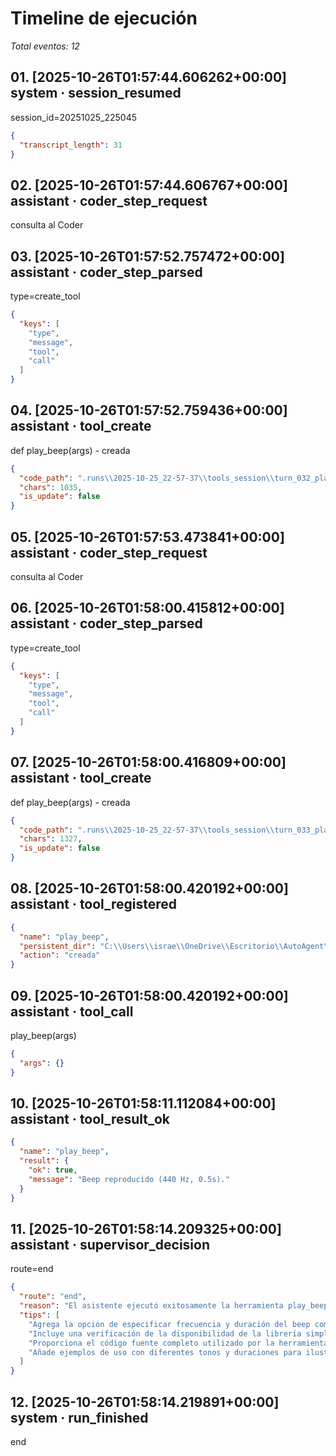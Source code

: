 # Timeline de ejecución

_Total eventos: 12_

## 01. [2025-10-26T01:57:44.606262+00:00] system · session_resumed

session_id=20251025_225045

```json
{
  "transcript_length": 31
}
```

## 02. [2025-10-26T01:57:44.606767+00:00] assistant · coder_step_request

consulta al Coder

## 03. [2025-10-26T01:57:52.757472+00:00] assistant · coder_step_parsed

type=create_tool

```json
{
  "keys": [
    "type",
    "message",
    "tool",
    "call"
  ]
}
```

## 04. [2025-10-26T01:57:52.759436+00:00] assistant · tool_create

def play_beep(args) - creada

```json
{
  "code_path": ".runs\\2025-10-25_22-57-37\\tools_session\\turn_032_play_beep.py",
  "chars": 1035,
  "is_update": false
}
```

## 05. [2025-10-26T01:57:53.473841+00:00] assistant · coder_step_request

consulta al Coder

## 06. [2025-10-26T01:58:00.415812+00:00] assistant · coder_step_parsed

type=create_tool

```json
{
  "keys": [
    "type",
    "message",
    "tool",
    "call"
  ]
}
```

## 07. [2025-10-26T01:58:00.416809+00:00] assistant · tool_create

def play_beep(args) - creada

```json
{
  "code_path": ".runs\\2025-10-25_22-57-37\\tools_session\\turn_033_play_beep.py",
  "chars": 1327,
  "is_update": false
}
```

## 08. [2025-10-26T01:58:00.420192+00:00] assistant · tool_registered

```json
{
  "name": "play_beep",
  "persistent_dir": "C:\\Users\\israe\\OneDrive\\Escritorio\\AutoAgent\\.permanent_tools",
  "action": "creada"
}
```

## 09. [2025-10-26T01:58:00.420192+00:00] assistant · tool_call

play_beep(args)

```json
{
  "args": {}
}
```

## 10. [2025-10-26T01:58:11.112084+00:00] assistant · tool_result_ok

```json
{
  "name": "play_beep",
  "result": {
    "ok": true,
    "message": "Beep reproducido (440 Hz, 0.5s)."
  }
}
```

## 11. [2025-10-26T01:58:14.209325+00:00] assistant · supervisor_decision

route=end

```json
{
  "route": "end",
  "reason": "El asistente ejecutó exitosamente la herramienta play_beep, reproduciendo un sonido en Python, cumpliendo la tarea solicitada.",
  "tips": [
    "Agrega la opción de especificar frecuencia y duración del beep como parámetros de la herramienta.",
    "Incluye una verificación de la disponibilidad de la librería simpleaudio y, si no está instalada, proporciona instrucciones de instalación.",
    "Proporciona el código fuente completo utilizado por la herramienta para que el usuario pueda reproducirlo localmente sin dependencias externas.",
    "Añade ejemplos de uso con diferentes tonos y duraciones para ilustrar la versatilidad del sonido generado."
  ]
}
```

## 12. [2025-10-26T01:58:14.219891+00:00] system · run_finished

end
